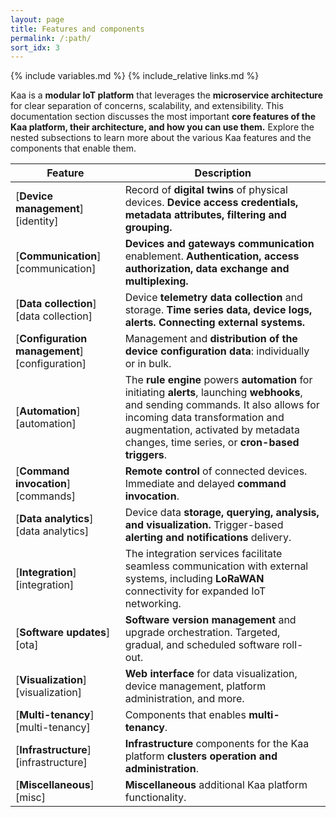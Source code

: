 ```yaml
---
layout: page
title: Features and components
permalink: /:path/
sort_idx: 3
---
```


{% include variables.md %}
{% include_relative links.md %}

Kaa is a **modular IoT platform** that leverages the **microservice architecture** for clear separation of concerns, scalability, and extensibility.
This documentation section discusses the most important **core features of the Kaa platform, their architecture, and how you can use them.**
Explore the nested subsections to learn more about the various Kaa features and the components that enable them.

| **Feature**                                   | **Description**                                                                                                              |
|-----------------------------------------------|------------------------------------------------------------------------------------------------------------------------------|
| [**Device management**][identity]             | Record of **digital twins** of physical devices. **Device access credentials, metadata attributes, filtering and grouping.** |
| [**Communication**][communication]            | **Devices and gateways communication** enablement. **Authentication, access authorization, data exchange and multiplexing.** |
| [**Data collection**][data collection]        | Device **telemetry data collection** and storage. **Time series data, device logs, alerts. Connecting external systems.**    |
| [**Configuration management**][configuration] | Management and **distribution of the device configuration data**: individually or in bulk.                                   |
| [**Automation**][automation]                   | The **rule engine** powers **automation** for initiating **alerts**, launching **webhooks**, and sending commands. It also allows for incoming data transformation and augmentation, activated by metadata changes, time series, or **cron-based triggers**. |
| [**Command invocation**][commands]            | **Remote control** of connected devices. Immediate and delayed **command invocation**.                                       |
| [**Data analytics**][data analytics]          | Device data **storage, querying, analysis, and visualization.** Trigger-based **alerting and notifications** delivery.       |
| [**Integration**][integration]                | The integration services facilitate seamless communication with external systems, including **LoRaWAN** connectivity for expanded IoT networking. |
| [**Software updates**][ota]                   | **Software version management** and upgrade orchestration. Targeted, gradual, and scheduled software roll-out.               |
| [**Visualization**][visualization]            | **Web interface** for data visualization, device management, platform administration, and more.                              |
| [**Multi-tenancy**][multi-tenancy]            | Components that enables **multi-tenancy**.                                                                                   |
| [**Infrastructure**][infrastructure]          | **Infrastructure** components for the Kaa platform **clusters operation and administration**.                                |
| [**Miscellaneous**][misc]                     | **Miscellaneous** additional Kaa platform functionality.                                                                     |
